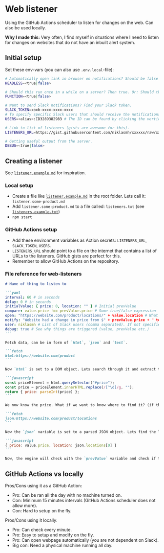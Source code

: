 # Web listener

Using the GitHub Actions scheduler to listen for changes on the web. Can also be used locally.

**Why I made this:** Very often, I find myself in situations where I need to listen for changes on websites that do not have an inbuilt alert system.

## Initial setup

Set these env-vars (you can also use `.env.local`-file):

```bash
# Automatically open link in browser on notifications? Should be false on servers.
HEADLESS=<true|false>

# Should this run once in a while on a server? Then true. Or: Should this be ran as a continuos process (aka on your machine)? Then false.
FUNCTION=<true|false>

# Want to send Slack notifications? Find your Slack token.
SLACK_TOKEN=xoxb-xxxx-xxxx-xxxx
# To specify specific Slack users that should receive the notifications. We will reference to the <alias> later. If this is not done, the program will default to @channel.
USERS=<alias>:ID3289382983 # The ID can be found by clicking the vertical "..."-button on the Slack user profile then clicking the "Copy member ID".

# Link to list of listeners (gists are awesome for this).
LISTENERS_URL=https://gist.githubusercontent.com/niklasmh/xxxxxx/raw/xxxxxx/listeners.txt

# Getting useful output from the server.
DEBUG=<true|false>
```

## Creating a listener

See [`listener.example.md`](./listener.example.md) for inspiration.

### Local setup

- Create a file like [`listener.example.md`](./listener.example.md) in the root folder. Lets call it: `listener.some-product.md`
- Add `listener.some-product.md` to a file called: `listeners.txt` (see [`listeners.example.txt`](./listeners.example.txt))
- `npm start`

### GitHub Actions setup

- Add these environment variables as Action secrets: `LISTENERS_URL`, `SLACK_TOKEN`, `USERS`.
- `LISTENERS_URL` should point to a file on the internet that contains a list of URLs to the listeners. GitHub gists are perfect for this.
- Remember to allow GitHub Actions on the repository.

### File reference for web-listeners

````md
# Name of thing to listen to

```yaml
interval: 60 # in seconds
delay: 0 # in seconds
initialValue: { price: 0, location: "" } # Initial prevValue
compare: value.price !== prevValue.price # Some true/false expression
open: "https://website.com/product/locations/" + value.location # What to open in browser if locally. Can be a script using "value" as a variable.
notify: "Website had a change in price from $" + prevValue.price + " to $" + value.price # Message generated when sending Slack message.
user: niklasmh # List of Slack users (comma separated). If not specified, then @channel is used.
debug: true # See why things are triggered (value, prevValue etc.)
```

Fetch data, can be in form of `html`, `json` and `text`.

```fetch
html:https://website.com/product
```

Now `html` is set to a DOM object. Lets search through it and extract the value!

```javascript
const priceElement = html.querySelector("#price");
const price = priceElement.innerHTML.replace(/[^\d]/g, "");
return { price: parseInt(price) };
```

We now know the price. What if we want to know where to find it? (if that is the case)

```fetch
json:https://website.com/product/locations
```

Now the `json` variable is set to a parsed JSON object. Lets find the location:

```javascript
{ price: value.price, location: json.locations[0] }
```

Now, the engine will check with the `prevValue` variable and check if the `compare` condition is true.
````

## GitHub Actions vs locally

Pros/Cons using it as a GitHub Action:

- Pro: Can be ran all the day with no machine turned on.
- Con: Minimum 15 minutes intervals (GitHub Actions scheduler does not allow more).
- Con: Hard to setup on the fly.

Pros/Cons using it locally:

- Pro: Can check every minute.
- Pro: Easy to setup and modify on the fly.
- Pro: Can open webpage automatically (you are not dependent on Slack).
- Big con: Need a physical machine running all day.
